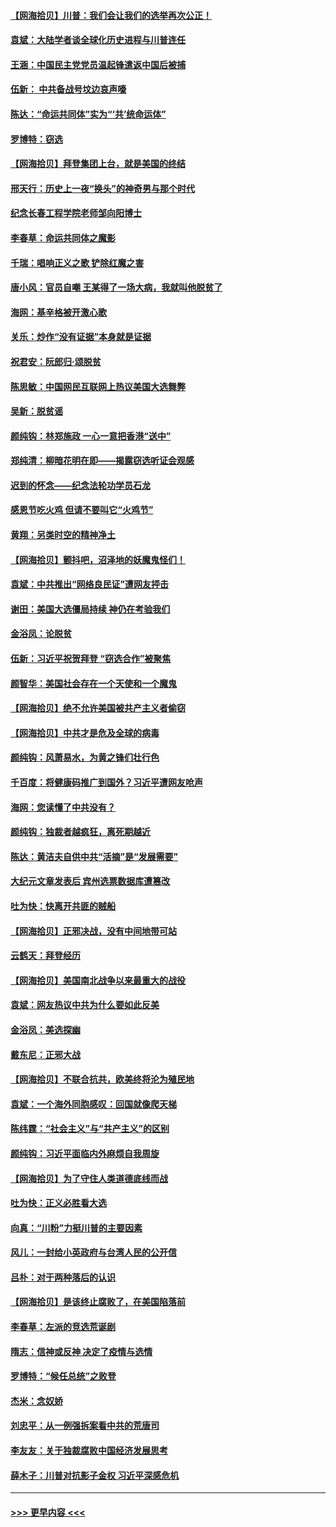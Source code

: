 #### [【网海拾贝】川普：我们会让我们的选举再次公正！](../pages/nsc993/n12594930.md?t=12041402) 
#### [袁斌：大陆学者谈全球化历史进程与川普连任](../pages/nsc993/n12594690.md?t=12041402) 
#### [王涵：中国民主党党员温起锋遣返中国后被捕](../pages/nsc993/n12594540.md?t=12041402) 
#### [伍新： 中共备战号坟边哀声嚎](../pages/nsc993/n12593086.md?t=12041402) 
#### [陈达：“命运共同体”实为“‘共’统命运体”](../pages/nsc993/n12590865.md?t=12041402) 
#### [罗博特：窃选](../pages/nsc993/n12590619.md?t=12041402) 
#### [【网海拾贝】拜登集团上台，就是美国的终结](../pages/nsc993/n12589725.md?t=12041402) 
#### [邢天行：历史上一夜“换头”的神奇男与那个时代](../pages/nsc993/n12589424.md?t=12041402) 
#### [纪念长春工程学院老师邹向阳博士](../pages/nsc993/n12585390.md?t=12041402) 
#### [李春草：命运共同体之魔影](../pages/nsc993/n12585026.md?t=12041402) 
#### [千瑞：唱响正义之歌 铲除红魔之害](../pages/nsc993/n12585002.md?t=12041402) 
#### [唐小风：官员自嘲 王某得了一场大病，我就叫他脱贫了](../pages/nsc993/n12584981.md?t=12041402) 
#### [海网：基辛格被开激心歌](../pages/nsc993/n12584946.md?t=12041402) 
#### [关乐：炒作“没有证据”本身就是证据](../pages/nsc993/n12583146.md?t=12041402) 
#### [祝君安：阮郎归‧颂脱贫](../pages/nsc993/n12583119.md?t=12041402) 
#### [陈思敏：中国网民互联网上热议美国大选舞弊](../pages/nsc993/n12582845.md?t=12041402) 
#### [吴新：脱贫谣](../pages/nsc993/n12580839.md?t=12041402) 
#### [颜纯钩：林郑施政 一心一意把香港“送中”](../pages/nsc993/n12580805.md?t=12041402) 
#### [郑纯清：柳暗花明在即——揭露窃选听证会观感](../pages/nsc993/n12580795.md?t=12041402) 
#### [迟到的怀念——纪念法轮功学员石龙](../pages/nsc993/n12580245.md?t=12041402) 
#### [感恩节吃火鸡  但请不要叫它“火鸡节”](../pages/nsc993/n12580252.md?t=12041402) 
#### [黄翔：另类时空的精神净土](../pages/nsc993/n12578638.md?t=12041402) 
#### [【网海拾贝】颤抖吧，沼泽地的妖魔鬼怪们！](../pages/nsc993/n12578552.md?t=12041402) 
#### [袁斌：中共推出“网络良民证”遭网友抨击](../pages/nsc993/n12578511.md?t=12041402) 
#### [谢田：美国大选僵局持续 神仍在考验我们](../pages/nsc993/n12577432.md?t=12041402) 
#### [金浴凤：论脱贫](../pages/nsc993/n12576386.md?t=12041402) 
#### [伍新：习近平祝贺拜登 “窃选合作”被聚焦](../pages/nsc993/n12576358.md?t=12041402) 
#### [颜智华：美国社会存在一个天使和一个魔鬼](../pages/nsc993/n12574299.md?t=12041402) 
#### [【网海拾贝】绝不允许美国被共产主义者偷窃](../pages/nsc993/n12573396.md?t=12041402) 
#### [【网海拾贝】中共才是危及全球的病毒](../pages/nsc993/n12571204.md?t=12041402) 
#### [颜纯钩：风萧易水，为黄之锋们壮行色](../pages/nsc993/n12571487.md?t=12041402) 
#### [千百度：将健康码推广到国外？习近平遭网友呛声](../pages/nsc993/n12570808.md?t=12041402) 
#### [海网：您读懂了中共没有？](../pages/nsc993/n12570487.md?t=12041402) 
#### [颜纯钩：独裁者越疯狂，离死期越近](../pages/nsc993/n12569055.md?t=12041402) 
#### [陈达：黄洁夫自供中共“活摘”是“发展需要”](../pages/nsc993/n12568541.md?t=12041402) 
#### [大纪元文章发表后 宾州选票数据库遭篡改](../pages/nsc993/n12568105.md?t=12041402) 
#### [吐为快：快离开共匪的贼船](../pages/nsc993/n12568462.md?t=12041402) 
#### [【网海拾贝】正邪决战，没有中间地带可站](../pages/nsc993/n12568439.md?t=12041402) 
#### [云鹤天：拜登经历](../pages/nsc993/n12567294.md?t=12041402) 
#### [【网海拾贝】美国南北战争以来最重大的战役](../pages/nsc993/n12567247.md?t=12041402) 
#### [袁斌：网友热议中共为什么要如此反美](../pages/nsc993/n12567162.md?t=12041402) 
#### [金浴凤：美选探幽](../pages/nsc993/n12567147.md?t=12041402) 
#### [戴东尼：正邪大战](../pages/nsc993/n12567033.md?t=12041402) 
#### [【网海拾贝】不联合抗共，欧美终将沦为殖民地](../pages/nsc993/n12565068.md?t=12041402) 
#### [袁斌：一个海外同胞感叹：回国就像爬天梯](../pages/nsc993/n12564986.md?t=12041402) 
#### [陈纬霆：“社会主义”与“共产主义”的区别](../pages/nsc993/n12562417.md?t=12041402) 
#### [颜纯钩：习近平面临内外麻烦自我周旋](../pages/nsc993/n12563356.md?t=12041402) 
#### [【网海拾贝】为了守住人类道德底线而战](../pages/nsc993/n12562542.md?t=12041402) 
#### [吐为快：正义必胜看大选](../pages/nsc993/n12561967.md?t=12041402) 
#### [向真：“川粉”力挺川普的主要因素](../pages/nsc993/n12560774.md?t=12041402) 
#### [风儿：一封给小英政府与台湾人民的公开信](../pages/nsc993/n12560581.md?t=12041402) 
#### [吕朴：对于两种落后的认识](../pages/nsc993/n12560492.md?t=12041402) 
#### [【网海拾贝】是该终止腐败了，在美国陷落前](../pages/nsc993/n12559936.md?t=12041402) 
#### [李春草：左派的竞选荒诞剧](../pages/nsc993/n12558380.md?t=12041402) 
#### [隋志：信神或反神 决定了疫情与选情](../pages/nsc993/n12558255.md?t=12041402) 
#### [罗博特：“候任总统”之败登](../pages/nsc993/n12558189.md?t=12041402) 
#### [杰米：念奴娇](../pages/nsc993/n12558174.md?t=12041402) 
#### [刘忠平：从一例强拆案看中共的荒唐司](../pages/nsc993/n12558036.md?t=12041402) 
#### [李友友：关于独裁腐败中国经济发展思考](../pages/nsc993/n12558004.md?t=12041402) 
#### [薛木子：川普对抗影子金权 习近平深感危机](../pages/nsc993/n12557342.md?t=12041402) 

----
#### [ >>> 更早内容 <<< ](../indexes/nsc993-earlier.md)
